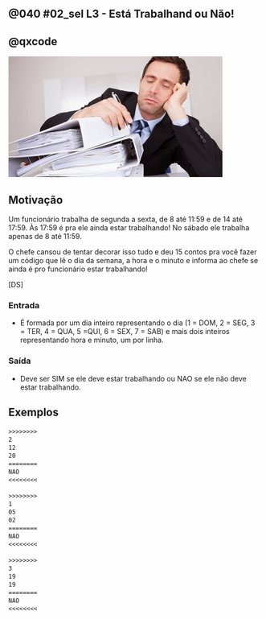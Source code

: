 ## @040 #02_sel L3 - Está Trabalhand ou Não!
## @qxcode

![Funcionário preguiçoso](capa.jpg)

## Motivação
Um funcionário trabalha de segunda a sexta, de 8 até 11:59 e de
14 até 17:59. Às 17:59 é pra ele ainda estar trabalhando!
No sábado ele trabalha apenas de 8 até 11:59.

O chefe cansou de tentar decorar isso tudo e deu 15 contos pra você
fazer um código que lê o dia da semana, a hora e o minuto e informa ao chefe se ainda é pro funcionário estar trabalhando!

[DS]

### Entrada
- É formada por um dia inteiro representando o dia (1 = DOM, 2 = SEG, 3 = TER, 4 = QUA, 5 =QUI, 6 = SEX, 7 = SAB) e mais dois inteiros representando hora e minuto, um por linha.

### Saída
- Deve ser SIM se ele deve estar trabalhando ou NAO se ele não deve estar trabalhando.

## Exemplos

```
>>>>>>>>
2
12
20
========
NAO
<<<<<<<<

>>>>>>>>
1
05
02
========
NAO
<<<<<<<<

>>>>>>>>
3
19
19
========
NAO
<<<<<<<<
```

#

<!---

>>>>>>>>
2
11 
20
========
SIM
<<<<<<<<


>>>>>>>>
1
05 
02
========
NAO
<<<<<<<<


>>>>>>>>
3
19 
19
========
NAO
<<<<<<<<


>>>>>>>>
6
15
19
========
SIM
<<<<<<<<


>>>>>>>>
4
12
00
========
NAO
<<<<<<<<


>>>>>>>>
5
11
59
========
SIM
<<<<<<<<


>>>>>>>>
5
14
00
========
SIM
<<<<<<<<


>>>>>>>>
5
08
00
========
SIM
<<<<<<<<


>>>>>>>>
7
08
00
========
SIM
<<<<<<<<


>>>>>>>>
7
16
00
========
NAO
<<<<<<<<

--->